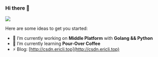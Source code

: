 ### Hi there 👋



![](https://github-readme-stats.vercel.app/api?username=EricLi404&hide_border=true&show_icons=true&line_height=30)

Here are some ideas to get you started:

- 🔭 I’m currently working on **Middle Platform** with **Golang && Python**
- 🌱 I’m currently learning **Pour-Over Coffee**
- ⚡ Blog: [http://csdn.ericli.top](http://csdn.ericli.top)

